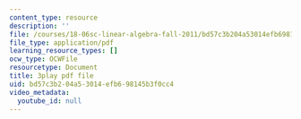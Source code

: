 ```yaml
---
content_type: resource
description: ''
file: /courses/18-06sc-linear-algebra-fall-2011/bd57c3b204a53014efb698145b3f0cc4_cdZnhQjJu4I.pdf
file_type: application/pdf
learning_resource_types: []
ocw_type: OCWFile
resourcetype: Document
title: 3play pdf file
uid: bd57c3b2-04a5-3014-efb6-98145b3f0cc4
video_metadata:
  youtube_id: null
---
```

